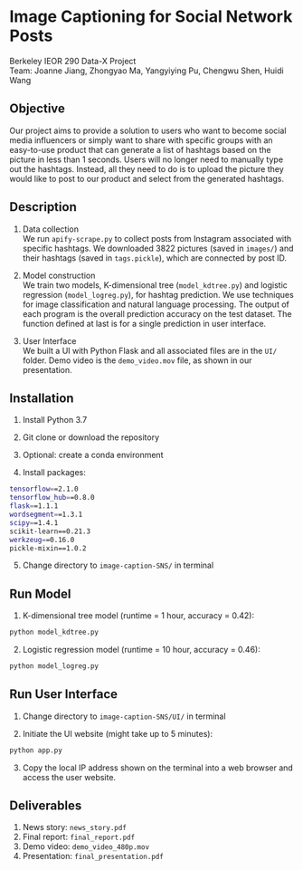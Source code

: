 # Image Captioning for Social Network Posts

Berkeley IEOR 290 Data-X Project \
Team: Joanne Jiang, Zhongyao Ma, Yangyiying Pu, Chengwu Shen, Huidi Wang


## Objective

Our project aims to provide a solution to users who want to become social media influencers or simply want to share with specific groups with an easy-to-use product that can generate a list of hashtags based on the picture in less than 1 seconds. Users will no longer need to manually type out the hashtags. Instead, all they need to do is to upload the picture they would like to post to our product and select from the generated hashtags. 


## Description

1. Data collection \
We run `apify-scrape.py` to collect posts from Instagram associated with specific hashtags. We downloaded 3822 pictures (saved in `images/`) and their hashtags (saved in `tags.pickle`), which are connected by post ID. 

2. Model construction \
We train two models, K-dimensional tree (`model_kdtree.py`) and logistic regression (`model_logreg.py`), for hashtag prediction. We use techniques for image classification and natural language processing. The output of each program is the overall prediction accuracy on the test dataset. The function defined at last is for a single prediction in user interface. 

3. User Interface \
We built a UI with Python Flask and all associated files are in the `UI/` folder. Demo video is the `demo_video.mov` file, as shown in our presentation. 


## Installation 

1. Install Python 3.7

2. Git clone or download the repository

3. Optional: create a conda environment

4. Install packages: 

```bash
tensorflow==2.1.0
tensorflow_hub==0.8.0
flask==1.1.1
wordsegment==1.3.1
scipy==1.4.1
scikit-learn==0.21.3
werkzeug==0.16.0
pickle-mixin==1.0.2
```

5. Change directory to `image-caption-SNS/` in terminal


## Run Model

1. K-dimensional tree model (runtime = 1 hour, accuracy = 0.42): 

```bash 
python model_kdtree.py
```

2. Logistic regression model (runtime = 10 hour, accuracy = 0.46):

```bash
python model_logreg.py
```


## Run User Interface

1. Change directory to `image-caption-SNS/UI/` in terminal

2. Initiate the UI website (might take up to 5 minutes):

```bash
python app.py
```

3. Copy the local IP address shown on the terminal into a web browser and access the user website.


## Deliverables

1. News story: `news_story.pdf`
2. Final report: `final_report.pdf`
3. Demo video: `demo_video_480p.mov`
4. Presentation: `final_presentation.pdf`
